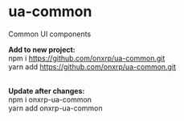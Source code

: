 # ua-common
Common UI components 

<b>Add to new project:</b> <br>
npm i https://github.com/onxrp/ua-common.git <br>
yarn add https://github.com/onxrp/ua-common.git <br><br>

<b>Update after changes:</b> <br>
npm i onxrp-ua-common<br>
yarn add onxrp-ua-common<br>
